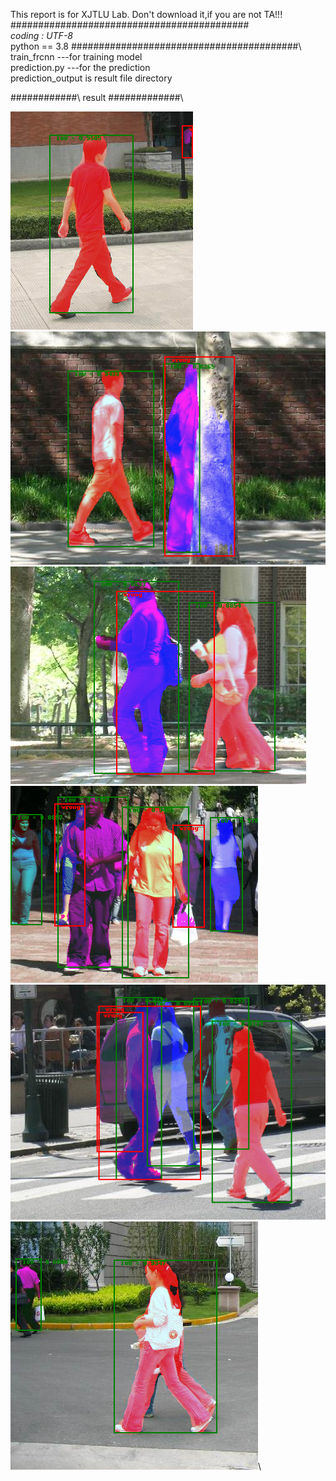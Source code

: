 This report is for XJTLU Lab. Don't download it,if you are not TA!!!\
###########################################\
_*_coding : UTF-8_*_\
python == 3.8
#########################################\\
train_frcnn  ---for training model\
prediction.py ---for the prediction\
prediction_output is result file directory

############\  result   \#############\

![Image text](./prediction_output/000out.png)\
![Image text](./prediction_output/001out.png)\
![Image text](./prediction_output/002out.png)\
![Image text](./prediction_output/003out.png)\
![Image text](./prediction_output/004out.png)\
![Image text](./prediction_output/005out.png)\
